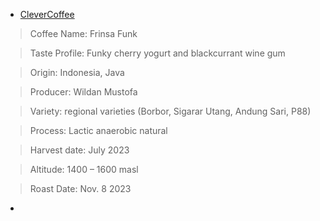 
- [CleverCoffee](https://www.kaffebox.no/2023-07/)
> Coffee Name: Frinsa Funk

> Taste Profile: Funky cherry yogurt and blackcurrant wine gum

> Origin: Indonesia, Java

> Producer: Wildan Mustofa

> Variety: regional varieties (Borbor, Sigarar Utang, Andung Sari, P88)

> Process: Lactic anaerobic natural

> Harvest date: July 2023

> Altitude: 1400 – 1600 masl

> Roast Date: Nov. 8 2023


- []()
